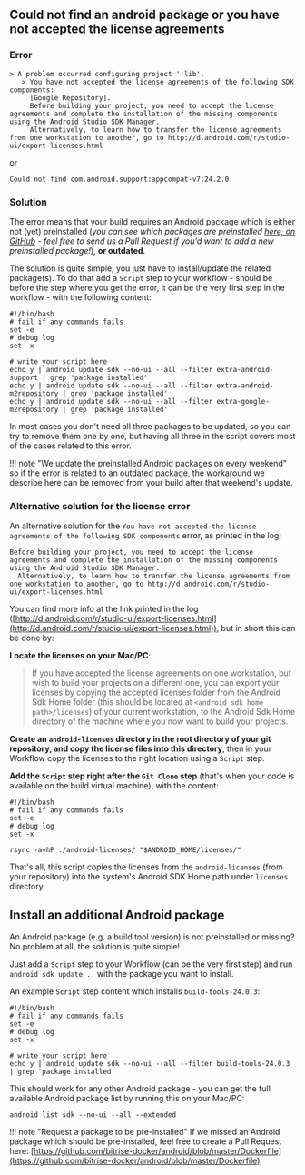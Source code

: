 
## Could not find an android package or you have not accepted the license agreements

### Error

```
> A problem occurred configuring project ':lib'.
   > You have not accepted the license agreements of the following SDK components:
     [Google Repository].
     Before building your project, you need to accept the license agreements and complete the installation of the missing components using the Android Studio SDK Manager.
     Alternatively, to learn how to transfer the license agreements from one workstation to another, go to http://d.android.com/r/studio-ui/export-licenses.html
```

or

```
Could not find com.android.support:appcompat-v7:24.2.0.
```

### Solution

The error means that your build requires an Android package which is either not (yet) preinstalled
(_you can see which packages are preinstalled [here, on GitHub](https://github.com/bitrise-docker/android/blob/master/Dockerfile#L30) -
feel free to send us a Pull Request if you'd want to add a new preinstalled package!_),
__or outdated__.

The solution is quite simple, you just have to install/update the related package(s).
To do that add a `Script` step to your workflow -
should be before the step where you get the error, it can be the very first step in the workflow -
with the following content:

```
#!/bin/bash
# fail if any commands fails
set -e
# debug log
set -x

# write your script here
echo y | android update sdk --no-ui --all --filter extra-android-support | grep 'package installed'
echo y | android update sdk --no-ui --all --filter extra-android-m2repository | grep 'package installed'
echo y | android update sdk --no-ui --all --filter extra-google-m2repository | grep 'package installed'
```

In most cases you don't need all three packages to be updated, so you can try to remove them one
by one, but having all three in the script covers most of the cases related to this error.


!!! note "We update the preinstalled Android packages on every weekend"
    so if the error is related to an outdated package, the workaround
    we describe here can be removed from your build after that weekend's update.

### Alternative solution for the license error

An alternative solution for the `You have not accepted the license agreements of the following SDK components`
error, as printed in the log:

```
Before building your project, you need to accept the license agreements and complete the installation of the missing components using the Android Studio SDK Manager.
  Alternatively, to learn how to transfer the license agreements from one workstation to another, go to http://d.android.com/r/studio-ui/export-licenses.html
```

You can find more info at the link printed in the log ([http://d.android.com/r/studio-ui/export-licenses.html](http://d.android.com/r/studio-ui/export-licenses.html)),
but in short this can be done by:

__Locate the licenses on your Mac/PC__:

> If you have accepted the license agreements on one workstation, but wish to build your projects on a different one,
> you can export your licenses by copying the accepted licenses folder from the Android Sdk Home
> folder (this should be located at `<android sdk home path>/licenses`) of your current workstation,
> to the Android Sdk Home directory of the machine where you now want to build your projects.

__Create an `android-licenses` directory in the root directory of your git repository,
and copy the license files into this directory__,
then in your Workflow copy the licenses to the right location using a `Script` step.

__Add the `Script` step right after the `Git Clone` step__ (that's when your code is available
on the build virtual machine), with the content:

```
#!/bin/bash
# fail if any commands fails
set -e
# debug log
set -x

rsync -avhP ./android-licenses/ "$ANDROID_HOME/licenses/"
```

That's all, this script copies the licenses from the `android-licenses` (from your repository)
into the system's Android SDK Home path under `licenses` directory.

## Install an additional Android package

An Android package (e.g. a build tool version) is not preinstalled or missing?
No problem at all, the solution is quite simple!

Just add a `Script` step to your Workflow (can be the very first step)
and run `android sdk update ..` with the package you want to install.

An example `Script` step content which installs `build-tools-24.0.3`:

```
#!/bin/bash
# fail if any commands fails
set -e
# debug log
set -x

# write your script here
echo y | android update sdk --no-ui --all --filter build-tools-24.0.3 | grep 'package installed'
```

This should work for any other Android package - you can
get the full available Android package list by running this on your Mac/PC:

```
android list sdk --no-ui --all --extended
```

!!! note "Request a package to be pre-installed"
    If we missed an Android package which should be pre-installed,
    feel free to create a Pull Request here: [https://github.com/bitrise-docker/android/blob/master/Dockerfile](https://github.com/bitrise-docker/android/blob/master/Dockerfile)
